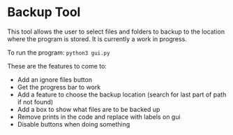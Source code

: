 # Backup Tool
This tool allows the user to select files and folders to backup to the location where the program is stored. It is currently a work in progress.

To run the program: `python3 gui.py`

These are the features to come to:
* Add an ignore files button
* Get the progress bar to work
* Add a feature to choose the backup location (search for last part of path if not found)
* Add a box to show what files are to be backed up
* Remove prints in the code and replace with labels on gui
* Disable buttons when doing something
